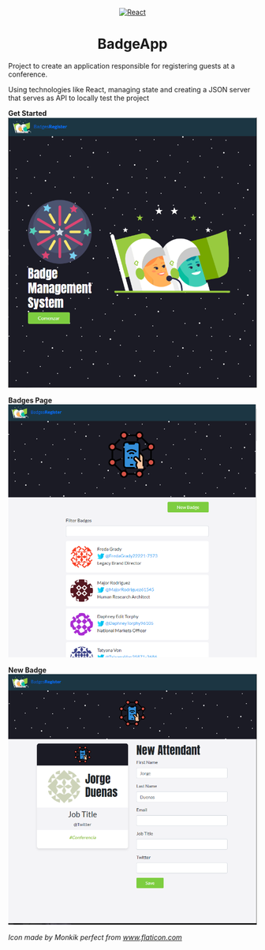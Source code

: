 <p align="center">
  <a href="https://reactjs.org/">
    <img alt="React" src="https://upload.wikimedia.org/wikipedia/commons/thumb/a/a7/React-icon.svg/1280px-React-icon.svg.png" width="100" />
  </a>
</p>
<h1 align="center">
  BadgeApp
</h1>

Project to create an application responsible for registering guests at a conference.

Using technologies like React, managing state and creating a JSON server that serves as API to locally test the project

**Get Started**
![getStarted](/docs/getstarted-app.png)

**Badges Page**
![badgesView](/docs/badges-view-app.png)


**New Badge**
![newBadge](/docs/newbadge-view-app.png)



*Icon made by Monkik perfect from www.flaticon.com*